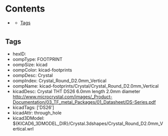



Contents
========

* [](#)
	* [Tags](#tags)

# 

## Tags

- hexID: 
- oompType: FOOTPRINT
- oompSize: kicad
- oompColor: kicad-footprints
- oompDesc: Crystal
- oompIndex: Crystal_Round_D2.0mm_Vertical
- oompName: kicad-footprints/Crystal/Crystal_Round_D2.0mm_Vertical
- kicadDesc: Crystal THT DS26 6.0mm length 2.0mm diameter http://www.microcrystal.com/images/_Product-Documentation/03_TF_metal_Packages/01_Datasheet/DS-Series.pdf
- kicadTags: ['DS26']
- kicadAttr: through_hole
- kicad3DModel: ${KICAD6_3DMODEL_DIR}/Crystal.3dshapes/Crystal_Round_D2.0mm_Vertical.wrl
